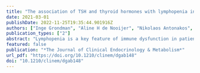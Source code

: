 ```yaml
---
title: "The association of TSH and thyroid hormones with lymphopenia in bacterial sepsis and COVID-19"
date: 2021-03-01
publishDate: 2022-11-25T19:35:44.901916Z
authors: ["Inge Grondman", "Aline H de Nooijer", "Nikolaos Antonakos", "Nico A F Janssen", "Maria Mouktaroudi", "Konstantinos Leventogiannis", "Marco Medici", "Jan W A Smit", "Antonius E van Herwaarden", "Leo A B Joosten", "Frank L van der Veerdonk", "Peter Pickkers", "Matthijs Kox", "Martin Jaeger", "Mihai G Netea", "Evangelos J Giamarellos-Bourboulis", "Romana T Netea-Maier"]
publication_types: ["2"]
abstract: "Lymphopenia is a key feature of immune dysfunction in patients with bacterial sepsis and COVID-19 and associated with poor clinical outcomes, but the cause is largely unknown. Severely ill patients may present with thyroid function abnormalities, so-called non-thyroidal illness syndrome (NTIS), and several studies have linked TSH and the thyroid hormones thyroxine (T4) and triiodothyronine (T3) to homeostatic regulation and function of lymphocyte populations.To test the hypothesis that abnormal thyroid function correlates with lymphopenia in patients with severe infections.Retrospective analysis of absolute lymphocyte counts, circulating TSH, T4, free T4 (FT4), T3, albumin and inflammatory biomarkers was performed in two independent hospitalized study populations: bacterial sepsis (n=224) and COVID-19 patients (n=161). A subgroup analysis was performed in patients with severe lymphopenia and normal lymphocyte counts.Only T3 significantly correlated (rho=0.252) with lymphocyte counts in patients with bacterial sepsis and lower concentrations were found in severe lymphopenic compared to non-lympopenic patients (n=56 per group). Severe lymphopenic COVID-19 patients (n=17) showed significantly lower plasma concentrations of TSH, T4, FT4 and T3 compared to patients without lymphopenia (n=18), and demonstrated significantly increased values of the inflammatory markers interleukin-6, C-reactive protein and ferritin. Remarkably, after one week follow-up, the majority (12/15) of COVID-19 patients showed quantitative recovery of their lymphocyte numbers, while TSH and thyroid hormones remained mainly disturbed.Abnormal thyroid function correlates with lymphopenia in patients with severe infections, like bacterial sepsis and COVID-19, but future studies need to establish whether a causal relationship is involved."
featured: false
publication: "*The Journal of Clinical Endocrinology & Metabolism*"
url_pdf: "https://doi.org/10.1210/clinem/dgab148"
doi: "10.1210/clinem/dgab148"
---
```



